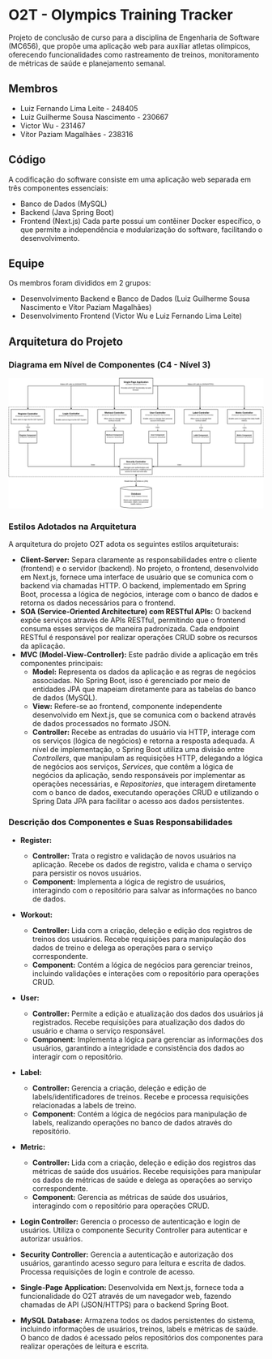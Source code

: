 # **O2T - Olympics Training Tracker**

Projeto de conclusão de curso para a disciplina de Engenharia de Software (MC656), que propõe uma aplicação web para auxiliar atletas olímpicos, oferecendo funcionalidades como rastreamento de treinos, monitoramento de métricas de saúde e planejamento semanal.

## **Membros**

- Luiz Fernando Lima Leite - 248405
- Luiz Guilherme Sousa Nascimento - 230667
- Victor Wu - 231467
- Vítor Paziam Magalhães - 238316

## **Código**

A codificação do software consiste em uma aplicação web separada em três componentes essenciais:

- Banco de Dados (MySQL)
- Backend (Java Spring Boot)
- Frontend (Next.js)
Cada parte possui um contêiner Docker específico, o que permite a independência e modularização do software, facilitando o desenvolvimento.

## **Equipe**

Os membros foram divididos em 2 grupos:

- Desenvolvimento Backend e Banco de Dados (Luiz Guilherme Sousa Nascimento e Vítor Paziam Magalhães)
- Desenvolvimento Frontend (Victor Wu e Luiz Fernando Lima Leite)

## **Arquitetura do Projeto**

### Diagrama em Nível de Componentes (C4 - Nível 3)

![Diagrama C4 - 02T](./docs/c4-o2t.png)

### Estilos Adotados na Arquitetura

A arquitetura do projeto O2T adota os seguintes estilos arquiteturais:

- **Client-Server:** Separa claramente as responsabilidades entre o cliente (frontend) e o servidor (backend). No projeto, o frontend, desenvolvido em Next.js, fornece uma interface de usuário que se comunica com o backend via chamadas HTTP. O backend, implementado em Spring Boot, processa a lógica de negócios, interage com o banco de dados e retorna os dados necessários para o frontend.
- **SOA (Service-Oriented Architecture) com RESTful APIs:** O backend expõe serviços através de APIs RESTful, permitindo que o frontend consuma esses serviços de maneira padronizada. Cada endpoint RESTful é responsável por realizar operações CRUD sobre os recursos da aplicação.
- **MVC (Model-View-Controller):** Este padrão divide a aplicação em três componentes principais:
    - **Model:** Representa os dados da aplicação e as regras de negócios associadas. No Spring Boot, isso é gerenciado por meio de entidades JPA que mapeiam diretamente para as tabelas do banco de dados (MySQL).
    - **View:** Refere-se ao frontend, componente independente desenvolvido em Next.js, que se comunica com o backend através de dados processados no formato JSON.
    - **Controller:** Recebe as entradas do usuário via HTTP, interage com os serviços (lógica de negócios) e retorna a resposta adequada. A nível de implementação, o Spring Boot utiliza uma divisão entre *Controllers*, que manipulam as requisições HTTP, delegando a lógica de negócios aos serviços, *Services*, que contêm a lógica de negócios da aplicação, sendo responsáveis por implementar as operações necessárias, e *Repositories*, que interagem diretamente com o banco de dados, executando operações CRUD e utilizando o Spring Data JPA para facilitar o acesso aos dados persistentes.

### Descrição dos Componentes e Suas Responsabilidades

- **Register:**
    - **Controller:** Trata o registro e validação de novos usuários na aplicação. Recebe os dados de registro, valida e chama o serviço para persistir os novos usuários.
    - **Component:** Implementa a lógica de registro de usuários, interagindo com o repositório para salvar as informações no banco de dados.

- **Workout:**
    - **Controller:** Lida com a criação, deleção e edição dos registros de treinos dos usuários. Recebe requisições para manipulação dos dados de treino e delega as operações para o serviço correspondente.
    - **Component:** Contém a lógica de negócios para gerenciar treinos, incluindo validações e interações com o repositório para operações CRUD.

- **User:**
    - **Controller:** Permite a edição e atualização dos dados dos usuários já registrados. Recebe requisições para atualização dos dados do usuário e chama o serviço responsável.
    - **Component:** Implementa a lógica para gerenciar as informações dos usuários, garantindo a integridade e consistência dos dados ao interagir com o repositório.

- **Label:**
    - **Controller:** Gerencia a criação, deleção e edição de labels/identificadores de treinos. Recebe e processa requisições relacionadas a labels de treino.
    - **Component:** Contém a lógica de negócios para manipulação de labels, realizando operações no banco de dados através do repositório.

- **Metric:**
    - **Controller:** Lida com a criação, deleção e edição dos registros das métricas de saúde dos usuários. Recebe requisições para manipular os dados de métricas de saúde e delega as operações ao serviço correspondente.
    - **Component:** Gerencia as métricas de saúde dos usuários, interagindo com o repositório para operações CRUD.

- **Login Controller:** Gerencia o processo de autenticação e login de usuários. Utiliza o componente Security Controller para autenticar e autorizar usuários.

- **Security Controller:** Gerencia a autenticação e autorização dos usuários, garantindo acesso seguro para leitura e escrita de dados. Processa requisições de login e controle de acesso.

- **Single-Page Application:** Desenvolvida em Next.js, fornece toda a funcionalidade do O2T através de um navegador web, fazendo chamadas de API (JSON/HTTPS) para o backend Spring Boot.

- **MySQL Database:** Armazena todos os dados persistentes do sistema, incluindo informações de usuários, treinos, labels e métricas de saúde. O banco de dados é acessado pelos repositórios dos componentes para realizar operações de leitura e escrita.
